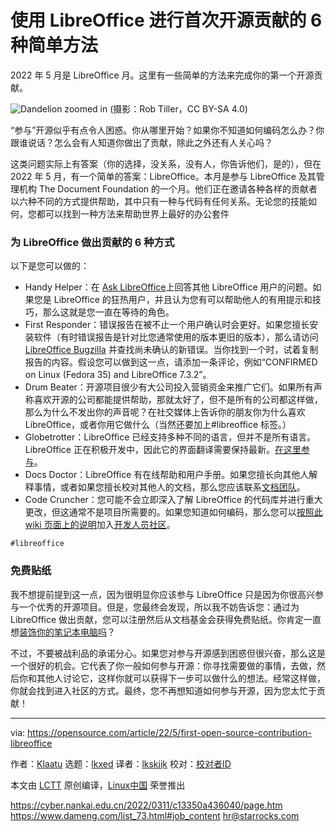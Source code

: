 [#]: subject: "6 easy ways to make your first open source contribution with LibreOffice"
[#]: via: "https://opensource.com/article/22/5/first-open-source-contribution-libreoffice"
[#]: author: "Klaatu https://opensource.com/users/klaatu"
[#]: collector: "lkxed"
[#]: translator: "lkskjjk"
[#]: reviewer: " "
[#]: publisher: " "
[#]: url: " "

使用 LibreOffice 进行首次开源贡献的 6 种简单方法
======
2022 年 5 月是 LibreOffice 月。这里有一些简单的方法来完成你的第一个开源贡献。

![Dandelion zoomed in][1]
(摄影：Rob Tiller，CC BY-SA 4.0)

“参与”开源似乎有点令人困惑。你从哪里开始？如果你不知道如何编码怎么办？你跟谁说话？怎么会有人知道你做出了贡献，除此之外还有人关心吗？

这类问题实际上有答案（你的选择，没关系，没有人，你告诉他们，是的），但在 2022 年 5 月，有一个简单的答案：LibreOffice。本月是参与 LibreOffice 及其管理机构 The Document Foundation 的一个月。他们正在邀请各种各样的贡献者以六种不同的方式提供帮助，其中只有一种与代码有任何关系。无论您的技能如何，您都可以找到一种方法来帮助世界上最好的办公套件

### 为 LibreOffice 做出贡献的 6 种方式

以下是您可以做的：

* Handy Helper：在 [Ask LibreOffice][3]上回答其他 LibreOffice 用户的问题。如果您是 LibreOffice 的狂热用户，并且认为您有可以帮助他人的有用提示和技巧，那么这就是您一直在等待的角色。
* First Responder：错误报告在被不止一个用户确认时会更好。如果您擅长安装软件（有时错误报告是针对比您通常使用的版本更旧的版本），那么请访问 [LibreOffice Bugzilla][4] 并查找尚未确认的新错误。当你找到一个时，试着复制报告的内容。假设您可以做到这一点，请添加一条评论，例如“CONFIRMED on Linux (Fedora 35) and LibreOffice 7.3.2”。
* Drum Beater：开源项目很少有大公司投入营销资金来推广它们。如果所有声称喜欢开源的公司都能提供帮助，那就太好了，但不是所有的公司都这样做，那么为什么不发出你的声音呢？在社交媒体上告诉你的朋友你为什么喜欢 LibreOffice，或者你用它做什么（当然还要加上#libreoffice 标签。）
* Globetrotter：LibreOffice 已经支持多种不同的语言，但并不是所有语言。 LibreOffice 正在积极开发中，因此它的界面翻译需要保持最新。[在这里参与][5]。
* Docs Doctor：LibreOffice 有在线帮助和用户手册。如果您擅长向其他人解释事情，或者如果您擅长校对其他人的文档，那么您应该联系[文档团队][6]。
* Code Cruncher：您可能不会立即深入了解 LibreOffice 的代码库并进行重大更改，但这通常不是项目所需要的。如果您知道如何编码，那么您可以[按照此 wiki 页面上的说明][8]加入[开发人员社区][7]。


```
#libreoffice
```

### 免费贴纸

我不想提前提到这一点，因为很明显你应该参与 LibreOffice 只是因为你很高兴参与一个优秀的开源项目。但是，您最终会发现，所以我不妨告诉您：通过为 LibreOffice 做出贡献，您可以注册然后从文档基金会获得免费贴纸。你肯定一直想[装饰你的笔记本电脑吗][2]？

不过，不要被战利品的承诺分心。如果您对参与开源感到困惑但很兴奋，那么这是一个很好的机会。它代表了你一般如何参与开源：你寻找需要做的事情，去做，然后你和其他人讨论它，这样你就可以获得下一步可以做什么的想法。经常这样做，你就会找到进入社区的方式。最终，您不再想知道如何参与开源，因为您太忙于贡献！


--------------------------------------------------------------------------------

via: https://opensource.com/article/22/5/first-open-source-contribution-libreoffice

作者：[Klaatu][a]
选题：[lkxed][b]
译者：[lkskjjk](https://github.com/lkskjjk)
校对：[校对者ID](https://github.com/校对者ID)

本文由 [LCTT](https://github.com/LCTT/TranslateProject) 原创编译，[Linux中国](https://linux.cn/) 荣誉推出

[a]: https://opensource.com/users/klaatu
[b]: https://github.com/lkxed
[1]: https://opensource.com/sites/default/files/dandelion_zoom.jpg
[2]: https://opensource.com/business/15/11/open-source-stickers
[3]: http://ask.libreoffice.org/
[4]: https://bugs.documentfoundation.org/buglist.cgi?bug_status=__open__&content=&no_redirect=1&order=changeddate%20DESC%2Cpriority%2Cbug_severity&product=&query_based_on=&query_format=specific
[5]: https://www.libreoffice.org/community/localization/
[6]: https://www.libreoffice.org/community/docs-team
[7]: https://www.libreoffice.org/community/developers/
[8]: https://wiki.documentfoundation.org/Development/GetInvolved
https://cyber.nankai.edu.cn/2022/0311/c13350a436040/page.htm
https://www.dameng.com/list_73.html#job_content   hr@starrocks.com

